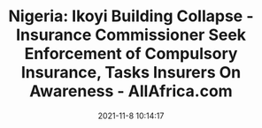 ---
"title": "Nigeria: Ikoyi Building Collapse - Insurance Commissioner Seek Enforcement of Compulsory Insurance, Tasks Insurers On Awareness - AllAfrica.com"
"date": "2021-11-8 10:14:17"
"feed_name": "GOOGLENEWSCONSTRUCTION"
"feed_website": "https://news.google.com/search?q=construction%2Bincident&hl=en-US&gl=US&ceid=US:en"
"feed_rss": "https://news.google.com/rss/search?q=construction%2Bincident&hl=en-US&gl=US&ceid=US:en"
"link": "https://allafrica.com/stories/202111080380.html"
"source": "{'href': 'https://allafrica.com', 'title': 'AllAfrica.com'}"
"file": "_posts/2021-1-1-f3541703f17e8bfe69ffa7faacf82c853caf60cc.md"
"accident": "1"
"drilling": "0"
"dead": "0"
"injured": "0"
"arrested": "0"
"place": "unknown place"
"where": "unknown site"
"causes": "unknown"
"place_uri": "unknown place"
---